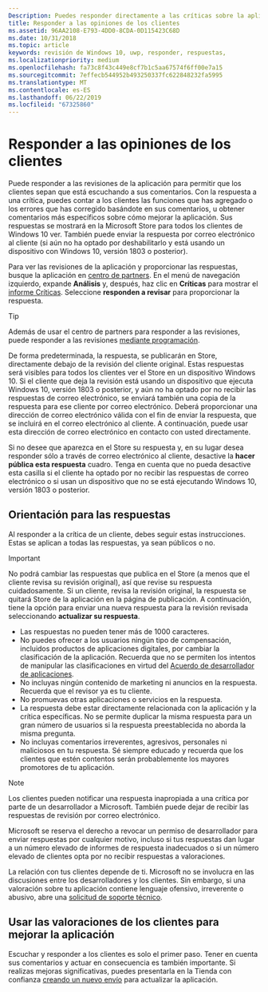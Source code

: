 ```yaml
---
Description: Puedes responder directamente a las críticas sobre la aplicación para que los clientes sepan que lees sus comentarios.
title: Responder a las opiniones de los clientes
ms.assetid: 96AA2108-E793-4DD0-8CDA-0D115423C68D
ms.date: 10/31/2018
ms.topic: article
keywords: revisión de Windows 10, uwp, responder, respuestas,
ms.localizationpriority: medium
ms.openlocfilehash: fa73c8f43c449e8cf7b1c5aa67574f6ff00e7a15
ms.sourcegitcommit: 7effecb544952b493250337fc622848232fa5995
ms.translationtype: MT
ms.contentlocale: es-ES
ms.lasthandoff: 06/22/2019
ms.locfileid: "67325860"
---
```

# <a name="respond-to-customer-reviews"></a>Responder a las opiniones de los clientes


Puede responder a las revisiones de la aplicación para permitir que los clientes sepan que está escuchando a sus comentarios. Con la respuesta a una crítica, puedes contar a los clientes las funciones que has agregado o los errores que has corregido basándote en sus comentarios, u obtener comentarios más específicos sobre cómo mejorar la aplicación. Sus respuestas se mostrará en la Microsoft Store para todos los clientes de Windows 10 ver. También puede enviar la respuesta por correo electrónico al cliente (si aún no ha optado por deshabilitarlo y está usando un dispositivo con Windows 10, versión 1803 o posterior).

Para ver las revisiones de la aplicación y proporcionar las respuestas, busque la aplicación en [centro de partners](https://partner.microsoft.com/dashboard). En el menú de navegación izquierdo, expande **Análisis** y, después, haz clic en **Críticas** para mostrar el [informe Críticas](reviews-report.md). Seleccione **responden a revisar** para proporcionar la respuesta.

> [!TIP]
> Además de usar el centro de partners para responder a las revisiones, puede responder a las revisiones [mediante programación](../monetize/submit-responses-to-app-reviews.md).

De forma predeterminada, la respuesta, se publicarán en Store, directamente debajo de la revisión del cliente original. Estas respuestas será visibles para todos los clientes ver el Store en un dispositivo Windows 10. Si el cliente que deja la revisión está usando un dispositivo que ejecuta Windows 10, versión 1803 o posterior, y aún no ha optado por no recibir las respuestas de correo electrónico, se enviará también una copia de la respuesta para ese cliente por correo electrónico.  Deberá proporcionar una dirección de correo electrónico válida con el fin de enviar la respuesta, que se incluirá en el correo electrónico al cliente. A continuación, puede usar esta dirección de correo electrónico en contacto con usted directamente.

Si no desee que aparezca en el Store su respuesta y, en su lugar desea responder sólo a través de correo electrónico al cliente, desactive la **hacer pública esta respuesta** cuadro. Tenga en cuenta que no pueda desactive esta casilla si el cliente ha optado por no recibir las respuestas de correo electrónico o si usan un dispositivo que no se está ejecutando Windows 10, versión 1803 o posterior.

## <a name="guidelines-for-responses"></a>Orientación para las respuestas

Al responder a la crítica de un cliente, debes seguir estas instrucciones. Estas se aplican a todas las respuestas, ya sean públicos o no.

> [!IMPORTANT]
> No podrá cambiar las respuestas que publica en el Store (a menos que el cliente revisa su revisión original), así que revise su respuesta cuidadosamente. Si un cliente, revisa la revisión original, la respuesta se quitará Store de la aplicación en la página de publicación. A continuación, tiene la opción para enviar una nueva respuesta para la revisión revisada seleccionando **actualizar su respuesta**.

-   Las respuestas no pueden tener más de 1000 caracteres.
-   No puedes ofrecer a los usuarios ningún tipo de compensación, incluidos productos de aplicaciones digitales, por cambiar la clasificación de la aplicación. Recuerda que no se permiten los intentos de manipular las clasificaciones en virtud del [Acuerdo de desarrollador de aplicaciones](https://docs.microsoft.com/legal/windows/agreements/app-developer-agreement).
-   No incluyas ningún contenido de marketing ni anuncios en la respuesta. Recuerda que el revisor ya es tu cliente.
-   No promuevas otras aplicaciones o servicios en la respuesta.
-   La respuesta debe estar directamente relacionada con la aplicación y la crítica específicas. No se permite duplicar la misma respuesta para un gran número de usuarios si la respuesta preestablecida no aborda la misma pregunta.
-   No incluyas comentarios irreverentes, agresivos, personales ni maliciosos en tu respuesta. Sé siempre educado y recuerda que los clientes que estén contentos serán probablemente los mayores promotores de tu aplicación.

> [!NOTE]
> Los clientes pueden notificar una respuesta inapropiada a una crítica por parte de un desarrollador a Microsoft. También puede dejar de recibir las respuestas de revisión por correo electrónico.
>
> Microsoft se reserva el derecho a revocar un permiso de desarrollador para enviar respuestas por cualquier motivo, incluso si tus respuestas dan lugar a un número elevado de informes de respuesta inadecuados o si un número elevado de clientes opta por no recibir respuestas a valoraciones.

La relación con tus clientes depende de ti. Microsoft no se involucra en las discusiones entre los desarrolladores y los clientes. Sin embargo, si una valoración sobre tu aplicación contiene lenguaje ofensivo, irreverente o abusivo, abre una [solicitud de soporte técnico](https://go.microsoft.com/fwlink/p/?LinkID=401178).


## <a name="use-customer-reviews-to-improve-your-app"></a>Usar las valoraciones de los clientes para mejorar la aplicación

Escuchar y responder a los clientes es solo el primer paso. Tener en cuenta sus comentarios y actuar en consecuencia es también importante. Si realizas mejoras significativas, puedes presentarla en la Tienda con confianza [creando un nuevo envío](app-submissions.md) para actualizar la aplicación.

